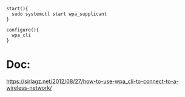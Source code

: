 
```
start(){
  sudo systemctl start wpa_supplicant
}

configure(){
  wpa_cli
}
```

# Doc:
https://sirlagz.net/2012/08/27/how-to-use-wpa_cli-to-connect-to-a-wireless-network/
